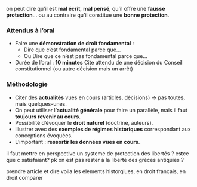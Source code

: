 on peut dire qu’il est **mal écrit**, **mal pensé**, qu’il offre une **fausse protection**… ou au contraire qu’il constitue une **bonne protection**.    
### Attendus à l’oral
- Faire une **démonstration de droit fondamental** :
    - Dire que c’est fondamental parce que…
    - Ou Dire que ce n’est pas fondamental parce que…
- Durée de l’oral : **10 minutes**
Cite attendu de une décision du Conseil constitutionnel (ou autre décision mais un arrêt)


### Méthodologie
- Citer des **actualités** vues en cours (articles, décisions) → pas toutes, mais quelques-unes.
- On peut utiliser l’**actualité générale** pour faire un parallèle, mais il faut **toujours revenir au cours**.
- Possibilité d’évoquer le **droit naturel** (doctrine, auteurs).
- Illustrer avec des **exemples de régimes historiques** correspondant aux conceptions évoquées.
- L’important : **ressortir les données vues en cours**.

il faut mettre en perspective un systeme de protection des libertés ? estce que c satisfaiant? pk on est pas rester à la liberté des grèces antiquies ? 

prendre article et dire voila les elements historqiues, en droit français, en droit comparer
